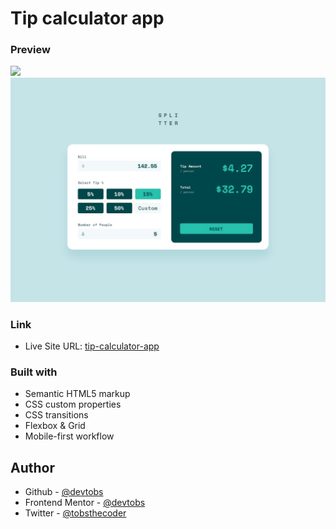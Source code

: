 # Tip calculator app

### Preview

![](./screenshot.jpg)
![Desktop design preview](./images/desktop-design.jpg)

### Link

- Live Site URL: [tip-calculator-app](https://your-live-site-url.com)

### Built with

- Semantic HTML5 markup
- CSS custom properties
- CSS transitions
- Flexbox & Grid
- Mobile-first workflow

## Author

- Github - [@devtobs](https://github.com/devtobs)
- Frontend Mentor - [@devtobs](https://www.frontendmentor.io/profile/@devtobs)
- Twitter - [@tobsthecoder](https://www.twitter.com/tobsthecoder)
